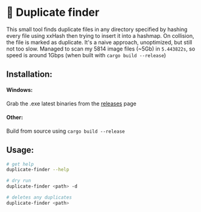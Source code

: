 # 🦀 Duplicate finder

This small tool finds duplicate files in any directory specified by hashing every file using xxHash then trying to insert it into a hashmap. On collision, the file is marked as duplicate. It's a naive approach, unoptimized, but still not too slow. Managed to scan my 5814 image files (~5Gb) in `5.443822s`, so speed is around 1Gbps (when built with `cargo build --release`)

## Installation:

#### Windows:
Grab the .exe latest binaries from the [releases](https://github.com/joinemm/duplicate-finder/releases) page

#### Other:
Build from source using `cargo build --release`

## Usage:

```bash
# get help
duplicate-finder --help

# dry run
duplicate-finder <path> -d

# deletes any duplicates
duplicate-finder <path>
```
